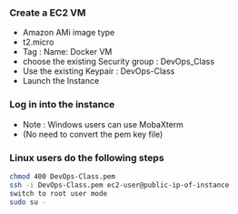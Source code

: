 ### Create a EC2 VM
* Amazon AMi image type
* t2.micro
* Tag : Name: Docker VM
* choose the existing Security group : DevOps_Class
* Use the existing Keypair : DevOps-Class
* Launch the Instance
### Log in into the instance
* Note : Windows users can use MobaXterm
* (No need to convert the pem key file)
### Linux users do the following steps
``` bash
chmod 400 DevOps-Class.pem
ssh -i DevOps-Class.pem ec2-user@public-ip-of-instance
switch to root user mode
sudo su -
```

